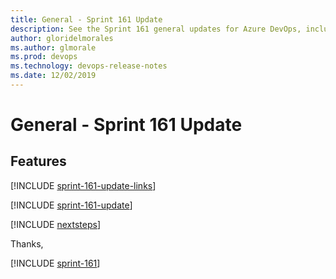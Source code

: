 ```yaml
---
title: General - Sprint 161 Update
description: See the Sprint 161 general updates for Azure DevOps, including next steps.
author: gloridelmorales
ms.author: glmorale
ms.prod: devops
ms.technology: devops-release-notes
ms.date: 12/02/2019
---
```


# General - Sprint 161 Update

## Features

[!INCLUDE [sprint-161-update-links](../includes/general/sprint-161-update-links.md)]

[!INCLUDE [sprint-161-update](../includes/general/sprint-161-update.md)]

[!INCLUDE [nextsteps](../includes/nextsteps.md)]

Thanks,

[!INCLUDE [sprint-161](../includes/signer/sprint-161.md)]
